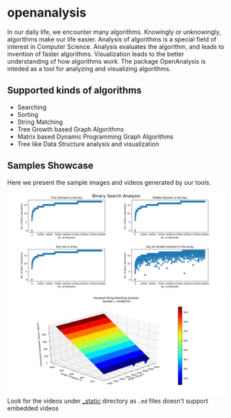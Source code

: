 # openanalysis
In our daily life, we encounter many algorithms. Knowingly or unknowingly, algorithms make our life easier. Analysis of algorithms is a special field of interest in Computer Science. Analysis evaluates the algorithm, and leads to invention of faster algorithms. Visualization leads to the better understanding of how algorithms work. The package OpenAnalysis is inteded as a tool for analyzing and visualizing algorithms.

## Supported kinds of algorithms

- Searching
- Sorting
- String Matching
- Tree Growth based Graph Algorithms
- Matrix based Dynamic Programming Graph Algorithms
- Tree like Data Structure analysis and visualization

## Samples Showcase
Here we present the sample images and videos generated by our tools.

![Binary Search](https://raw.githubusercontent.com/OpenWeavers/openanalysis/gh-pages/_static/bs.png)
![Horspool String Matching Algorithm](https://raw.githubusercontent.com/OpenWeavers/openanalysis/gh-pages/_static/hp.png)
Look for the videos under [_static](https://github.com/OpenWeavers/openanalysis/blob/gh-pages/_static) directory as `.md` files doesn't support embedded videos
